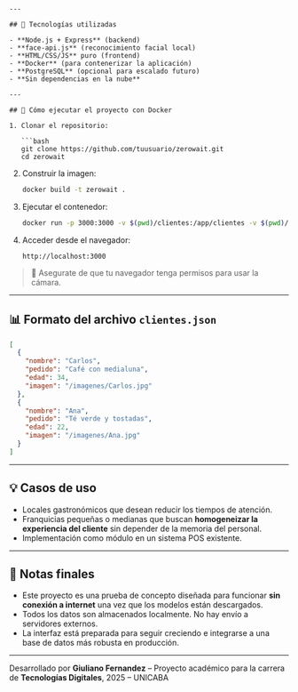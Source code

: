 ```

---

## 🧠 Tecnologías utilizadas

- **Node.js + Express** (backend)
- **face-api.js** (reconocimiento facial local)
- **HTML/CSS/JS** puro (frontend)
- **Docker** (para contenerizar la aplicación)
- **PostgreSQL** (opcional para escalado futuro)
- **Sin dependencias en la nube**

---

## 🐳 Cómo ejecutar el proyecto con Docker

1. Clonar el repositorio:

   ```bash
   git clone https://github.com/tuusuario/zerowait.git
   cd zerowait
   ```

2. Construir la imagen:

   ```bash
   docker build -t zerowait .
   ```

3. Ejecutar el contenedor:

   ```bash
   docker run -p 3000:3000 -v $(pwd)/clientes:/app/clientes -v $(pwd)/imagenes:/app/imagenes zerowait
   ```

4. Acceder desde el navegador:

   ```text
   http://localhost:3000
   ```

> 📝 Asegurate de que tu navegador tenga permisos para usar la cámara.

---

## 📊 Formato del archivo `clientes.json`

```json
[
  {
    "nombre": "Carlos",
    "pedido": "Café con medialuna",
    "edad": 34,
    "imagen": "/imagenes/Carlos.jpg"
  },
  {
    "nombre": "Ana",
    "pedido": "Té verde y tostadas",
    "edad": 22,
    "imagen": "/imagenes/Ana.jpg"
  }
]
```

---

## 💡 Casos de uso

- Locales gastronómicos que desean reducir los tiempos de atención.
- Franquicias pequeñas o medianas que buscan **homogeneizar la experiencia del cliente** sin depender de la memoria del personal.
- Implementación como módulo en un sistema POS existente.

---

## 📌 Notas finales

- Este proyecto es una prueba de concepto diseñada para funcionar **sin conexión a internet** una vez que los modelos están descargados.
- Todos los datos son almacenados localmente. No hay envío a servidores externos.
- La interfaz está preparada para seguir creciendo e integrarse a una base de datos más robusta en producción.

---

Desarrollado por **Giuliano Fernandez** – Proyecto académico para la carrera de **Tecnologías Digitales**, 2025 – UNICABA
